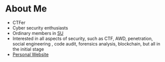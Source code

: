 # About Me

- CTFer
- Cyber security enthusiasts 
- Ordinary members in [SU](https://su-team.cn/about/) 
- Interested in all aspects of security, such as CTF, AWD, penetration, social engineering , code audit, forensics analysis, blockchain, but all in the initial stage
- [Personal Website](https://fushuling.com/) 
